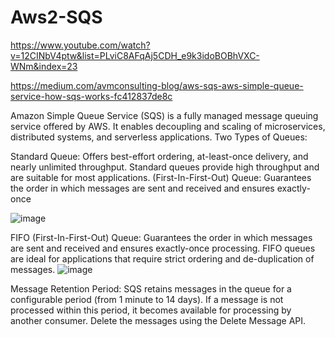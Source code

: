 # Aws2-SQS
https://www.youtube.com/watch?v=12CINbV4ptw&list=PLviC8AFqAj5CDH_e9k3idoBOBhVXC-WNm&index=23


https://medium.com/avmconsulting-blog/aws-sqs-aws-simple-queue-service-how-sqs-works-fc412837de8c


Amazon Simple Queue Service (SQS) is a fully managed message queuing service offered by AWS. It enables decoupling and scaling of microservices, distributed systems, and serverless applications.
Two Types of Queues:

Standard Queue: Offers best-effort ordering, at-least-once delivery, and nearly unlimited throughput. Standard queues provide high throughput and are suitable for most applications.
 (First-In-First-Out) Queue: Guarantees the order in which messages are sent and received and ensures exactly-once

 
 ![image](https://github.com/user-attachments/assets/7590a641-3b1c-4ad5-8fe0-ec182733e0c9)

 FIFO (First-In-First-Out) Queue: Guarantees the order in which messages are sent and received and ensures exactly-once processing. 
 FIFO queues are ideal for applications that require strict ordering and de-duplication of messages.
 ![image](https://github.com/user-attachments/assets/391129d0-bc3e-4c01-9365-b5ccd93c64e3)

Message Retention Period: SQS retains messages in the queue for a configurable period (from 1 minute to 14 days). If a message is not processed within this period, it becomes available for processing by another consumer.
Delete the messages using the Delete Message API.
